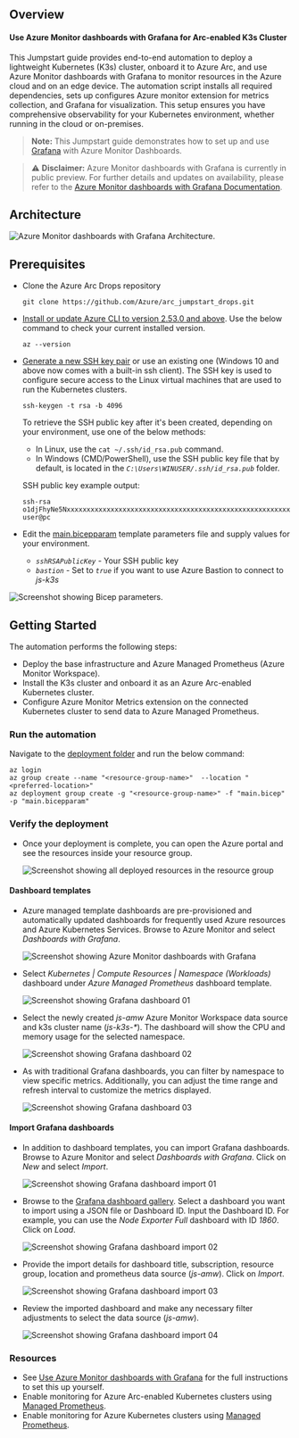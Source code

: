 ## Overview

#### Use Azure Monitor dashboards with Grafana for Arc-enabled K3s Cluster

This Jumpstart guide provides end-to-end automation to deploy a lightweight Kubernetes (K3s) cluster, onboard it to Azure Arc, and use Azure Monitor dashboards with Grafana to monitor resources in the Azure cloud and on an edge device. The automation script installs all required dependencies, sets up configures Azure monitor extension for metrics collection, and Grafana for visualization. This setup ensures you have comprehensive observability for your Kubernetes environment, whether running in the cloud or on-premises.

> **Note:** This Jumpstart guide demonstrates how to set up and use [Grafana](https://grafana.com/) with Azure Monitor Dashboards.

> ⚠️ **Disclaimer:** Azure Monitor dashboards with Grafana is currently in public preview. For further details and updates on availability, please refer to the [Azure Monitor dashboards with Grafana Documentation](https://aka.ms/DashboardsWithGrafanaDocs).

## Architecture
![Azure Monitor dashboards with Grafana Architecture.](./artifacts/media/monitor_grafana_arch.png)

## Prerequisites
- Clone the Azure Arc Drops repository

    ```shell
    git clone https://github.com/Azure/arc_jumpstart_drops.git
    ```

- [Install or update Azure CLI to version 2.53.0 and above](https://learn.microsoft.com/cli/azure/install-azure-cli?view=azure-cli-latest). Use the below command to check your current installed version.

  ```shell
  az --version
  ```

- [Generate a new SSH key pair](https://learn.microsoft.com/azure/virtual-machines/linux/create-ssh-keys-detailed) or use an existing one (Windows 10 and above now comes with a built-in ssh client). The SSH key is used to configure secure access to the Linux virtual machines that are used to run the Kubernetes clusters.

  ```shell
  ssh-keygen -t rsa -b 4096
  ```

  To retrieve the SSH public key after it's been created, depending on your environment, use one of the below methods:
  - In Linux, use the `cat ~/.ssh/id_rsa.pub` command.
  - In Windows (CMD/PowerShell), use the SSH public key file that by default, is located in the _`C:\Users\WINUSER/.ssh/id_rsa.pub`_ folder.

  SSH public key example output:

  ```shell
  ssh-rsa o1djFhyNe5NxxxxxxxxxxxxxxxxxxxxxxxxxxxxxxxxxxxxxxxxxxxxxxxxxxxxxxxxaDU6LwM/BTO1c= user@pc
  ```

- Edit the [main.bicepparam](https://github.com/microsoft/azure_arc/blob/main/azure_jumpstart_arcbox/bicep/main.bicepparam) template parameters file and supply values for your environment.
  - _`sshRSAPublicKey`_ - Your SSH public key
  - _`bastion`_ - Set to _`true`_ if you want to use Azure Bastion to connect to _js-k3s_

![Screenshot showing Bicep parameters.](./artifacts/media/bicep_parameters.png)

## Getting Started

The automation performs the following steps:

- Deploy the base infrastructure and Azure Managed Prometheus (Azure Monitor Workspace).
- Install the K3s cluster and onboard it as an Azure Arc-enabled Kubernetes cluster.
- Configure Azure Monitor Metrics extension on the connected Kubernetes cluster to send data to Azure Managed Prometheus.

### Run the automation

Navigate to the [deployment folder](https://raw.githubusercontent.com/Azure/arc_jumpstart_drops/sse/script_automation/arc_k8s_monitor_grafana/artifacts/Bicep/) and run the below command:

```shell
az login
az group create --name "<resource-group-name>"  --location "<preferred-location>"
az deployment group create -g "<resource-group-name>" -f "main.bicep" -p "main.bicepparam"
```

### Verify the deployment

- Once your deployment is complete, you can open the Azure portal and see the resources inside your resource group.

  ![Screenshot showing all deployed resources in the resource group](./artifacts/media/deployed_resources.png)

#### Dashboard templates

- Azure managed template dashboards are pre-provisioned and automatically updated dashboards for frequently used Azure resources and Azure Kubernetes Services. Browse to Azure Monitor and select _Dashboards with Grafana_.

  ![Screenshot showing Azure Monitor dashboards with Grafana](./artifacts/media/monitor_grafana.png)

- Select _Kubernetes | Compute Resources | Namespace (Workloads)_ dashboard under _Azure Managed Prometheus_ dashboard template.

  ![Screenshot showing Grafana dashboard 01](./artifacts/media/monitor_grafana_builtin_01.png)

- Select the newly created _js-amw_ Azure Monitor Workspace data source and k3s cluster name (_js-k3s-*_). The dashboard will show the CPU and memory usage for the selected namespace.

  ![Screenshot showing Grafana dashboard 02](./artifacts/media/monitor_grafana_builtin_02.png)

- As with traditional Grafana dashboards, you can filter by namespace to view specific metrics. Additionally, you can adjust the time range and refresh interval to customize the metrics displayed.

  ![Screenshot showing Grafana dashboard 03](./artifacts/media/monitor_grafana_builtin_03.png)

#### Import Grafana dashboards

- In addition to dashboard templates, you can import Grafana dashboards. Browse to Azure Monitor and select _Dashboards with Grafana_. Click on _New_ and select _Import_.

  ![Screenshot showing Grafana dashboard import 01](./artifacts/media/monitor_grafana_import_01.png)

- Browse to the [Grafana dashboard gallery](https://grafana.com/grafana/dashboards/). Select a dashboard you want to import using a JSON file or Dashboard ID. Input the Dashboard ID. For example, you can use the _Node Exporter Full_ dashboard with ID _1860_. Click on _Load_.

  ![Screenshot showing Grafana dashboard import 02](./artifacts/media/monitor_grafana_import_02.png)

- Provide the import details for dashboard title, subscription, resource group, location and prometheus data source (_js-amw_). Click on _Import_.

  ![Screenshot showing Grafana dashboard import 03](./artifacts/media/monitor_grafana_import_03.png)

- Review the imported dashboard and make any necessary filter adjustments to select the data source (_js-amw_).

  ![Screenshot showing Grafana dashboard import 04](./artifacts/media/monitor_grafana_import_04.png)


### Resources

- See [Use Azure Monitor dashboards with Grafana](https://aka.ms/DashboardsWithGrafanaDocs) for the full instructions to set this up yourself.
- Enable monitoring for Azure Arc-enabled Kubernetes clusters using [Managed Prometheus](https://learn.microsoft.com/azure/azure-monitor/containers/kubernetes-monitoring-enable?tabs=cli#arc-enabled-cluster).
- Enable monitoring for Azure Kubernetes clusters using [Managed Prometheus](https://learn.microsoft.com/azure/azure-monitor/containers/kubernetes-monitoring-enable?tabs=cli#aks-cluster).